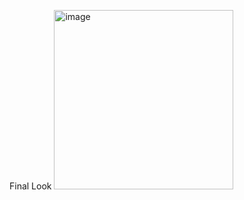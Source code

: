 Final Look
<img width="287" alt="image" src="https://github.com/user-attachments/assets/d1379153-2b79-480a-b3ea-540d832e0f1c" />
